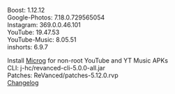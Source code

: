 Boost: 1.12.12  
Google-Photos: 7.18.0.729565054  
Instagram: 369.0.0.46.101  
YouTube: 19.47.53  
YouTube-Music: 8.05.51  
inshorts: 6.9.7  

Install [Microg](https://github.com/ReVanced/GmsCore/releases) for non-root YouTube and YT Music APKs  
CLI: j-hc/revanced-cli-5.0.0-all.jar  
Patches: ReVanced/patches-5.12.0.rvp  
[Changelog](https://github.com/ReVanced/revanced-patches/releases/tag/v5.12.0)  
